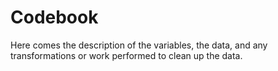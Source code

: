 Codebook 
============

Here comes the description of the variables, the data, and any transformations or work performed to clean up the data.
